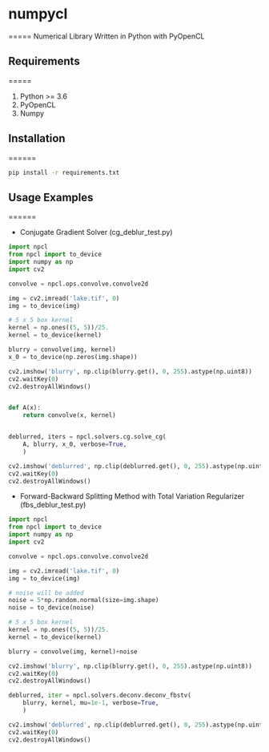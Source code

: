 # numpycl
=====
Numerical Library Written in Python with PyOpenCL

## Requirements
=====
1. Python >= 3.6
2. PyOpenCL
3. Numpy

## Installation
======
```bash
pip install -r requirements.txt
```

## Usage Examples
======
* Conjugate Gradient Solver (cg_deblur_test.py)
```python
import npcl
from npcl import to_device
import numpy as np
import cv2

convolve = npcl.ops.convolve.convolve2d

img = cv2.imread('lake.tif', 0)
img = to_device(img)

# 5 x 5 box kernel
kernel = np.ones((5, 5))/25.
kernel = to_device(kernel)

blurry = convolve(img, kernel)
x_0 = to_device(np.zeros(img.shape))

cv2.imshow('blurry', np.clip(blurry.get(), 0, 255).astype(np.uint8))
cv2.waitKey(0)
cv2.destroyAllWindows()


def A(x):
    return convolve(x, kernel)


deblurred, iters = npcl.solvers.cg.solve_cg(
    A, blurry, x_0, verbose=True,
    )

cv2.imshow('deblurred', np.clip(deblurred.get(), 0, 255).astype(np.uint8))
cv2.waitKey(0)
cv2.destroyAllWindows()
```

* Forward-Backward Splitting Method with Total Variation Regularizer (fbs_deblur_test.py)
```python
import npcl
from npcl import to_device
import numpy as np
import cv2

convolve = npcl.ops.convolve.convolve2d

img = cv2.imread('lake.tif', 0)
img = to_device(img)

# noise will be added
noise = 5*np.random.normal(size=img.shape)
noise = to_device(noise)

# 5 x 5 box kernel
kernel = np.ones((5, 5))/25.
kernel = to_device(kernel)

blurry = convolve(img, kernel)+noise

cv2.imshow('blurry', np.clip(blurry.get(), 0, 255).astype(np.uint8))
cv2.waitKey(0)
cv2.destroyAllWindows()

deblurred, iter = npcl.solvers.deconv.deconv_fbstv(
    blurry, kernel, mu=1e-1, verbose=True,
    )

cv2.imshow('deblurred', np.clip(deblurred.get(), 0, 255).astype(np.uint8))
cv2.waitKey(0)
cv2.destroyAllWindows()
```